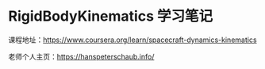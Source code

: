 #  RigidBodyKinematics  学习笔记



课程地址：https://www.coursera.org/learn/spacecraft-dynamics-kinematics

老师个人主页：https://hanspeterschaub.info/



